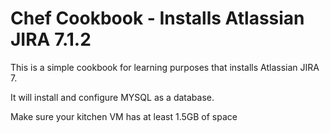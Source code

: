 # Chef Cookbook - Installs Atlassian JIRA 7.1.2

This is a simple cookbook for learning purposes that installs Atlassian JIRA 7.

It will install and configure MYSQL as a database.

Make sure your kitchen VM has at least 1.5GB of space
